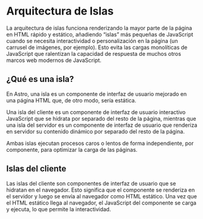 # Arquitectura de Islas
La arquitectura de islas funciona renderizando la mayor parte de la página en HTML rápido y estático, añadiendo “islas” más pequeñas de JavaScript cuando se necesita interactividad o personalización en la página (un carrusel de imágenes, por ejemplo). Esto evita las cargas monolíticas de JavaScript que ralentizan la capacidad de respuesta de muchos otros marcos web modernos de JavaScript.

## ¿Qué es una isla?
En Astro, una isla es un componente de interfaz de usuario mejorado en una página HTML que, de otro modo, sería estática.

Una isla del cliente es un componente de interfaz de usuario interactivo JavaScript que se hidrata por separado del resto de la página, mientras que una isla del servidor es un componente de interfaz de usuario que renderiza en servidor su contenido dinámico por separado del resto de la página.

Ambas islas ejecutan procesos caros o lentos de forma independiente, por componente, para optimizar la carga de las páginas.

## Islas del cliente
Las islas del cliente son componentes de interfaz de usuario que se hidratan en el navegador. Esto significa que el componente se renderiza en el servidor y luego se envía al navegador como HTML estático. Una vez que el HTML estático llega al navegador, el JavaScript del componente se carga y ejecuta, lo que permite la interactividad.

